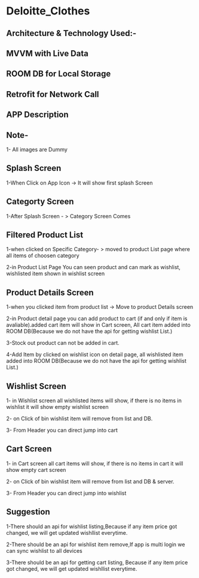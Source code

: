 # Deloitte_Clothes

## Architecture & Technology Used:- 
## MVVM with Live Data
## ROOM DB for Local Storage
## Retrofit for Network Call

## APP Description

## Note-
1- All images are Dummy

## Splash Screen

1-When Click on App Icon -> It will show first splash Screen 

## Categorty Screen

1-After Splash Screen - > Category Screen Comes

## Filtered Product List 

1-when clicked on Specific Category- > moved to product List page where all items of choosen category

2-in Product List Page You can seen product and can mark as wishlist, wishlisted item shown in wishlist screen

## Product Details Screen

1-when you clicked item from product list -> Move to product Details screen

2-in Product detail page you can add product to cart (if and only if item is avaliable).added cart item will show in Cart screen, All cart item added into ROOM DB(Because we do not have the api for getting wishlist List.)

3-Stock out product can not be added in cart.

4-Add Item by clicked on wishlist icon on detail page, all wishlisted item added into ROOM DB(Because we do not have the api for getting wishlist List.)

## Wishlist Screen

1- in Wishlist screen all wishlisted items will show, if there is no items in wishlist it will show empty wishlist screen

2- on Click of bin wishlist item will remove from list and DB.

3- From Header you can direct jump into cart

## Cart Screen

1- in Cart screen all cart items will show, if there is no items in cart it will show empty cart screen

2- on Click of bin wishlist item will remove from list and DB & server.

3- From Header you can direct jump into wishlist


## Suggestion 

1-There should an api for wishlist listing,Because if any item price got changed, we will get updated wishllist everytime.

2-There should be an api for wishlist item remove,If app is multi login we can sync wishlist to all devices

3-There should be an api for getting cart listing, Because if any item price got changed, we will get updated wishllist everytime.

